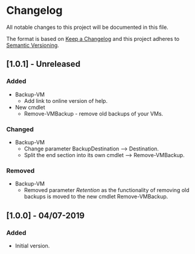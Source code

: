 # Changelog

All notable changes to this project will be documented in this file.

The format is based on [Keep a Changelog](https://keepachangelog.com/)
and this project adheres to [Semantic Versioning](https://semver.org/).

## [1.0.1] - Unreleased

### Added

- Backup-VM
  - Add link to online version of help.
- New cmdlet
  - Remove-VMBackup - remove old backups of your VMs.

### Changed

- Backup-VM
  - Change parameter BackupDestination --> Destination.
  - Split the end section into its own cmdlet --> Remove-VMBackup.

### Removed

- Backup-VM
  - Removed parameter *Retention* as the functionality of removing old backups
  is moved to the new cmdlet Remove-VMBackup.

## [1.0.0] - 04/07-2019

### Added

- Initial version.
